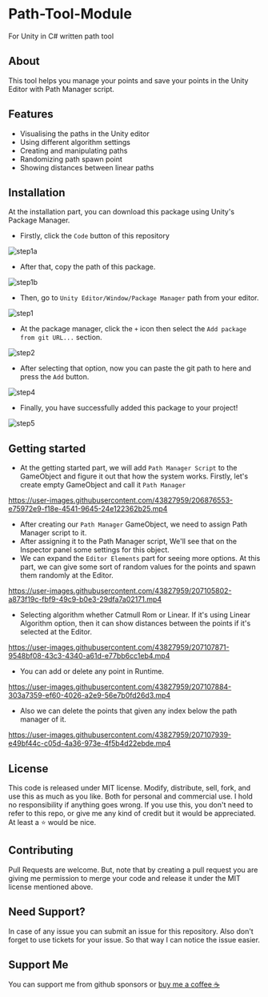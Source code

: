# Path-Tool-Module
For Unity in C# written path tool

## About
This tool helps you manage your points and save your points in the Unity Editor with Path Manager script.

## Features
<ul>
<li>Visualising the paths in the Unity editor</li>
<li>Using different algorithm settings</li>
<li>Creating and manipulating paths</li>
<li>Randomizing path spawn point</li>
<li>Showing distances between linear paths</li>
</ul>

## Installation
At the installation part, you can download this package using Unity's Package Manager.


* Firstly, click the `Code` button of this repository 

![step1a](https://user-images.githubusercontent.com/43827959/207102079-8a8e931d-d2e2-4423-ba57-c75f7116b0f8.png)


* After that, copy the path of this package.

![step1b](https://user-images.githubusercontent.com/43827959/207103519-0cddce23-978d-4226-9d08-f4ce903cc6a0.png)


* Then, go to `Unity Editor/Window/Package Manager` path from your editor.

![step1](https://user-images.githubusercontent.com/43827959/207101010-342e4329-c2d3-4798-b3cc-3a609ecb849c.png)


* At the package manager, click the `+` icon then select the `Add package from git URL...` section.

![step2](https://user-images.githubusercontent.com/43827959/207104188-bcd57894-1c1e-4457-a6e1-2e39f2337e72.png)

* After selecting that option, now you can paste the git path to here and press the `Add` button.

![step4](https://user-images.githubusercontent.com/43827959/207104455-cdb09520-13da-4a7a-a878-11bba37f26d2.png)

* Finally, you have successfully added this package to your project!

![step5](https://user-images.githubusercontent.com/43827959/207104959-5a983d3e-2c3c-436f-892c-26b6a9ac3ad3.png)

## Getting started
* At the getting started part, we will add `Path Manager Script` to the GameObject and figure it out that how the system works. 
Firstly, let's create empty GameObject and call it `Path Manager`

https://user-images.githubusercontent.com/43827959/206876553-e75972e9-f18e-4541-9645-24e122362b25.mp4

* After creating our `Path Manager` GameObject, we need to assign Path Manager script to it. 
* After assigning it to the Path Manager script, We'll see that on the Inspector panel some settings for this object.
* We can expand the `Editor Elements` part for seeing more options. At this part, we can give some sort of random values for the points and spawn them randomly at the Editor.


https://user-images.githubusercontent.com/43827959/207105802-a873f19c-fbf9-49c9-b0e3-29dfa7a02171.mp4

* Selecting algorithm whether Catmull Rom or Linear. If it's using Linear Algorithm option, then it can show distances between the points if it's selected at the Editor. 

https://user-images.githubusercontent.com/43827959/207107871-9548bf08-43c3-4340-a61d-e77bb6cc1eb4.mp4

* You can add or delete any point in Runtime. 

https://user-images.githubusercontent.com/43827959/207107884-303a7359-ef60-4026-a2e9-56e7b0fd26d3.mp4

* Also we can delete the points that given any index below the path manager of it.


https://user-images.githubusercontent.com/43827959/207107939-e49bf44c-c05d-4a36-973e-4f5b4d22ebde.mp4



## License
This code is released under MIT license. Modify, distribute, sell, fork, and use this as much as you like. Both for personal and commercial use. I hold no responsibility if anything goes wrong.
If you use this, you don't need to refer to this repo, or give me any kind of credit but it would be appreciated. At least a ⭐ would be nice.

## Contributing
Pull Requests are welcome. 
But, note that by creating a pull request you are giving me permission to merge your 
code and release it under the MIT license mentioned above.

## Need Support?
In case of any issue you can submit an issue for this repository. Also don't forget to use tickets for your issue. 
So that way I can notice the issue easier.

## Support Me
You can support me from github sponsors or <a href="https://www.buymeacoffee.com/mertbalkan">buy me a coffee ☕</a>
